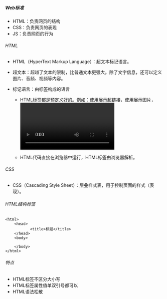 ##### Web标准

* HTML：负责网页的结构
* CSS：负责网页的表现
* JS：负责网页的行为

###### HTML

* HTML（HyperText Markup Language）：超文本标记语言。

* 超文本：超越了文本的限制，比普通文本更强大。除了文字信息，还可以定义图片、音频、视频等内容。

* 标记语言：由标签构成的语言

  * HTML标签都是预定义好的。例如：使用<a>展示超链接，使用<img>展示图片，<video>展示视频。

  * HTML代码直接在浏览器中运行，HTML标签由浏览器解析。

###### CSS

* CSS（Cascading Style Sheet）：层叠样式表，用于控制页面的样式（表现）。

###### HTML结构标签

```
<html>
	<head>    
		   <title>标题</title>
	</head>
	<body>
    
	</body>
</html>

```

###### 特点

* HTML标签不区分大小写
* HTML标签属性值单双引号都可以
* HTML语法松散